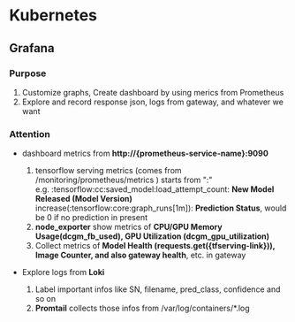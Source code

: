 # Kubernetes
## **Grafana**
### Purpose
1. Customize graphs, Create dashboard by using merics from Prometheus
2. Explore and record response json, logs from gateway, and whatever we want
### Attention
* dashboard metrics from **http://{prometheus-service-name}:9090**
    1. tensorflow serving metrics (comes from \/monitoring\/prometheus\/metrics ) starts from ":"
    <br> e.g. :tensorflow:cc:saved\_model:load\_attempt_count: **New Model Released (Model Version)**
    <br> increase(:tensorflow:core:graph_runs[1m]): **Prediction Status**, would be 0 if no prediction in present
    2. **node_exporter** show metrics of **CPU/GPU Memory Usage(dcgm\_fb\_used), GPU Utilization (dcgm\_gpu\_utilization)** 
    3.  Collect metrics of **Model Health (requests.get({tfserving-link})), Image Counter, and also gateway health**, etc. in gateway

* Explore logs from **Loki**
    1. Label important infos like SN, filename, pred_class, confidence and so on
    2. **Promtail** collects those infos from /var/log/containers/*.log

